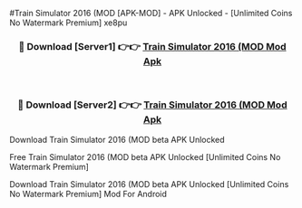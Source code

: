 #Train Simulator 2016 (MOD [APK-MOD] - APK Unlocked - [Unlimited Coins No Watermark Premium] xe8pu



<div align="center">

<h3>🔴 Download [Server1] 👉👉 <a href="https://momento.my/?title=Train_Simulator_2016_(MOD">Train Simulator 2016 (MOD Mod Apk</a></h3><br>

<h3>🔴 Download [Server2] 👉👉 <a href="https://momento.my/?title=Train_Simulator_2016_(MOD">Train Simulator 2016 (MOD Mod Apk</a></h3>
</div>



Download Train Simulator 2016 (MOD beta APK Unlocked

Free Train Simulator 2016 (MOD beta APK Unlocked [Unlimited Coins No Watermark Premium]

Download Train Simulator 2016 (MOD beta APK Unlocked [Unlimited Coins No Watermark Premium] Mod For Android
